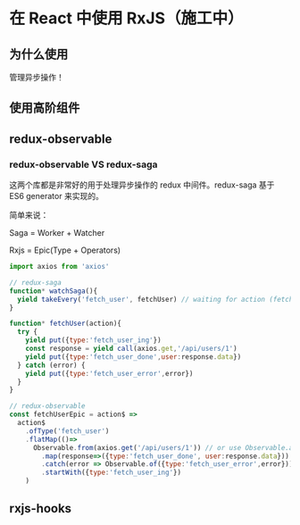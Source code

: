 # 在 React 中使用 RxJS（施工中）

## 为什么使用

管理异步操作！

## 使用高阶组件

## redux-observable

### redux-observable VS redux-saga

这两个库都是非常好的用于处理异步操作的 redux 中间件。redux-saga 基于 ES6 generator 来实现的。

简单来说：

Saga = Worker + Watcher

Rxjs = Epic(Type + Operators)

```JavaScript
import axios from 'axios' 

// redux-saga
function* watchSaga(){
  yield takeEvery('fetch_user', fetchUser) // waiting for action (fetch_user)
}

function* fetchUser(action){
  try {
    yield put({type:'fetch_user_ing'})
    const response = yield call(axios.get,'/api/users/1')
    yield put({type:'fetch_user_done',user:response.data})
  } catch (error) {
    yield put({type:'fetch_user_error',error})
  }
}

// redux-observable
const fetchUserEpic = action$ => 
  action$
    .ofType('fetch_user')
    .flatMap(()=>
      Observable.from(axios.get('/api/users/1')) // or use Observable.ajax
        .map(response=>({type:'fetch_user_done', user:response.data}))
        .catch(error => Observable.of({type:'fetch_user_error',error}))
        .startWith({type:'fetch_user_ing'})
    )
```

## rxjs-hooks
